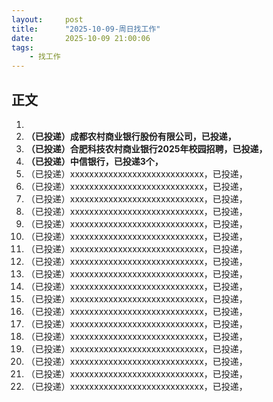 ```yaml
---
layout:     post
title:      "2025-10-09-周日找工作"
date:       2025-10-09 21:00:06
tags:
    - 找工作
---
```







## 正文

1. 
1. **（已投递）成都农村商业银行股份有限公司，已投递，**
1. **（已投递）合肥科技农村商业银行2025年校园招聘，已投递，**
1. **（已投递）中信银行，已投递3个，**
1. （已投递）xxxxxxxxxxxxxxxxxxxxxxxxxxxx，已投递，
1. （已投递）xxxxxxxxxxxxxxxxxxxxxxxxxxxx，已投递，
1. （已投递）xxxxxxxxxxxxxxxxxxxxxxxxxxxx，已投递，
1. （已投递）xxxxxxxxxxxxxxxxxxxxxxxxxxxx，已投递，
1. （已投递）xxxxxxxxxxxxxxxxxxxxxxxxxxxx，已投递，
1. （已投递）xxxxxxxxxxxxxxxxxxxxxxxxxxxx，已投递，
1. （已投递）xxxxxxxxxxxxxxxxxxxxxxxxxxxx，已投递，
1. （已投递）xxxxxxxxxxxxxxxxxxxxxxxxxxxx，已投递，
1. （已投递）xxxxxxxxxxxxxxxxxxxxxxxxxxxx，已投递，
1. （已投递）xxxxxxxxxxxxxxxxxxxxxxxxxxxx，已投递，
1. （已投递）xxxxxxxxxxxxxxxxxxxxxxxxxxxx，已投递，
1. （已投递）xxxxxxxxxxxxxxxxxxxxxxxxxxxx，已投递，
1. （已投递）xxxxxxxxxxxxxxxxxxxxxxxxxxxx，已投递，
1. （已投递）xxxxxxxxxxxxxxxxxxxxxxxxxxxx，已投递，
1. （已投递）xxxxxxxxxxxxxxxxxxxxxxxxxxxx，已投递，
1. （已投递）xxxxxxxxxxxxxxxxxxxxxxxxxxxx，已投递，
1. （已投递）xxxxxxxxxxxxxxxxxxxxxxxxxxxx，已投递，
1. （已投递）xxxxxxxxxxxxxxxxxxxxxxxxxxxx，已投递，















